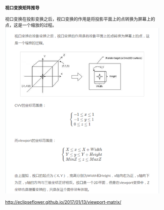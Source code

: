 **视口变换矩阵推导**\
\
视口变换在投影变换之后，视口变换的作用是将投影平面上的点转换为屏幕上的点，这是一个缩放的过程。\
![](../../media/graphic/viewport_matrix.png)\
\
<http://eclipseflower.github.io/2017/01/13/viewport-matrix/>
